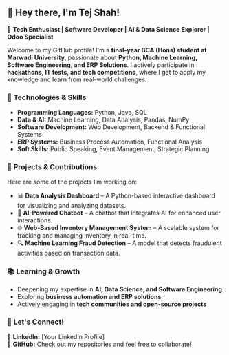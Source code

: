 ## 👋 Hey there, I'm Tej Shah!  

🚀 **Tech Enthusiast | Software Developer | AI & Data Science Explorer | Odoo Specialist**  

Welcome to my GitHub profile! I'm a **final-year BCA (Hons) student at Marwadi University**, passionate about **Python, Machine Learning, Software Engineering, and ERP Solutions**. I actively participate in **hackathons, IT fests, and tech competitions**, where I get to apply my knowledge and learn from real-world challenges.  

### 🔧 **Technologies & Skills**  
- **Programming Languages:** Python, Java, SQL  
- **Data & AI:** Machine Learning, Data Analysis, Pandas, NumPy  
- **Software Development:** Web Development, Backend & Functional Systems  
- **ERP Systems:** Business Process Automation, Functional Analysis  
- **Soft Skills:** Public Speaking, Event Management, Strategic Planning  

### 🌝 **Projects & Contributions**  
Here are some of the projects I’m working on:  

- 📊 **Data Analysis Dashboard** – A Python-based interactive dashboard for visualizing and analyzing datasets.  
- 🤖 **AI-Powered Chatbot** – A chatbot that integrates AI for enhanced user interactions.  
- 🌐 **Web-Based Inventory Management System** – A scalable system for tracking and managing inventory in real-time.  
- 🔍 **Machine Learning Fraud Detection** – A model that detects fraudulent activities based on transaction data.  

### 📚 **Learning & Growth**  
- Deepening my expertise in **AI, Data Science, and Software Engineering**  
- Exploring **business automation and ERP solutions**  
- Actively engaging in **tech communities and open-source projects**  

### 💌 **Let's Connect!**  
📍 **LinkedIn:** [Your LinkedIn Profile]  
📍 **GitHub:** Check out my repositories and feel free to collaborate!  
